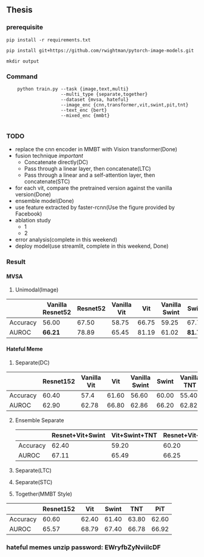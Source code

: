 ## Thesis

### prerequisite
`pip install -r requirements.txt`

`pip install git+https://github.com/rwightman/pytorch-image-models.git`

`mkdir output`

### Command
~~~shell script
    python train.py --task {image,text,multi}
                    --multi_type {separate,together}   
                    --dataset {mvsa, hateful}
                    --image_enc {cnn,transformer,vit,swint,pit,tnt}
                    --text_enc {bert}
                    --mixed_enc {mmbt}
                    
~~~

### TODO
- replace the cnn encoder in MMBT with Vision transformer(Done)
- fusion technique *important*
  - Concatenate directly(DC)
  - Pass through a linear layer, then concatenate(LTC)
  - Pass through a linear and a self-attention layer, then concatenate(STC)
- for each vit, compare the pretrained version against the vanilla version(Done)
- ensemble model(Done)
- use feature extracted by faster-rcnn(Use the figure provided by Facebook)
- ablation study
  - 1
  - 2
- error analysis(complete in this weekend)
- deploy model(use streamlit, complete in this weekend, Done)

### Result

#### MVSA

1. Unimodal(Image)

|          | Vanilla Resnet52 | Resnet52 | Vanilla Vit | Vit   | Vanilla Swint | Swint     | Vanilla TNT | TNT   | Vanilla PiT | PiT   |
| -------- | ---------------- | -------- | ----------- | ----- | ------------- | --------- | ----------- | ----- | ----------- | ----- |
| Accuracy | 56.00            | 67.50    | 58.75       | 66.75 | 59.25         | 67.75     | 58.75       | 66.75 | 58.50       | 66.00 |
| AUROC    | **66.21**        | 78.89    | 65.45       | 81.19 | 61.02         | **81.79** | 64.61       | 78.94 | 62.85       | 80.42 |

#### Hateful Meme

1. Separate(DC)

|          | Resnet152 | Vanilla Vit | Vit   | Vanilla Swint | Swint | Vanilla TNT | TNT   | Vanilla PiT | PiT   |
| -------- | --------- | ----------- | ----- | ------------- | ----- | ----------- | ----- | ----------- | ----- |
| Accuracy | 60.40     | 57.4        | 61.60 | 56.60         | 60.00 | 55.40       | 59.40 | 58.00       | 60.60 |
| AUROC    | 62.90     | 62.78       | 66.80 | 62.86         | 66.20 | 62.82       | 65.37 | 63.28       | 65.66 |

2. Ensemble Separate

   |          | Resnet+Vit+Swint | Vit+Swint+TNT | Resnet+Vit+Swint+Tnt+Pit |
   | -------- | ---------------- | ------------- | ------------------------ |
   | Accuracy | 62.40            | 59.20         | 60.20                    |
   | AUROC    | 67.11            | 65.49         | 66.25                    |

    

3. Separate(LTC)

4. Separate(STC)

5. Together(MMBT Style)

|          | Resnet152 | Vit   | Swint | TNT   | PiT   |
| -------- | --------- | ----- | ----- | ----- | ----- |
| Accuracy | 60.60     | 62.40 | 61.40 | 63.80 | 62.60 |
| AUROC    | 65.57     | 68.79 | 67.40 | 66.78 | 66.92 |

### hateful memes unzip password: EWryfbZyNviilcDF

